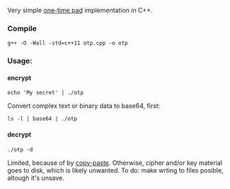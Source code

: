 Very simple [one-time pad](https://en.wikipedia.org/wiki/One-time_pad) implementation in C++.

### Compile

````
g++ -O -Wall -std=c++11 otp.cpp -o otp
````

### Usage:

#### encrypt

````
echo 'My secret' | ./otp
````

Convert complex text or binary data to base64, first:

````
ls -l | base64 | ./otp
````

#### decrypt

````
./otp -d
````

Limited, because of by [copy-paste](https://stackoverflow.com/questions/22886167/read-a-string-of-length-greater-than-4096-bytes-from-stdin-in-c).
Otherwise, cipher and/or key material goes to disk, which is likely unwanted. To do: make wrting to files posible, altough it's unsave.